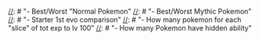 [//]: # "- Quantity of pokemon increased from gen to gen"
[//]: # "- Radar chart but with worst and best pkmn"
[//]: # "- Pokekon quantity filtered by type"
[//]: # "- Avg stats for each generation compared to the others"
[//]: # "- Lightest pokemon"
[//]: # "- Heaviest Pokemon"
[//]: # "- Fastest Pokemon"
[//]: # "- Tallest Pokemon"
[//]: # "- Smallest Pokemon"
[//]: # "- Compare Best and Worse Pokemon per Generation "
[//]: # "- Best/Worst Legendary Pokemon"

[//]: # "- Best/Worst "Normal Pokemon"
[//]: # "- Best/Worst Mythic Pokemon"
[//]: # "- Starter 1st evo comparison"
[//]: # "- How many pokemon for each "slice" of tot exp to lv 100"
[//]: # "- How many Pokemon have hidden ability"
